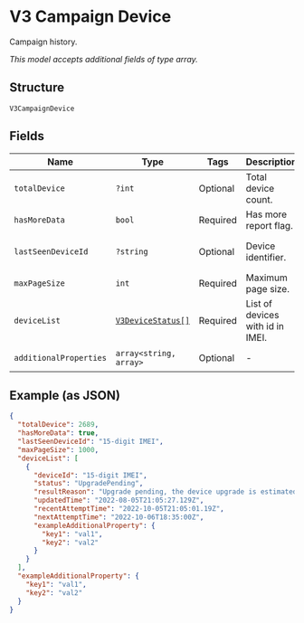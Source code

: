 
# V3 Campaign Device

Campaign history.

*This model accepts additional fields of type array.*

## Structure

`V3CampaignDevice`

## Fields

| Name | Type | Tags | Description | Getter | Setter |
|  --- | --- | --- | --- | --- | --- |
| `totalDevice` | `?int` | Optional | Total device count. | getTotalDevice(): ?int | setTotalDevice(?int totalDevice): void |
| `hasMoreData` | `bool` | Required | Has more report flag. | getHasMoreData(): bool | setHasMoreData(bool hasMoreData): void |
| `lastSeenDeviceId` | `?string` | Optional | Device identifier. | getLastSeenDeviceId(): ?string | setLastSeenDeviceId(?string lastSeenDeviceId): void |
| `maxPageSize` | `int` | Required | Maximum page size. | getMaxPageSize(): int | setMaxPageSize(int maxPageSize): void |
| `deviceList` | [`V3DeviceStatus[]`](../../doc/models/v3-device-status.md) | Required | List of devices with id in IMEI. | getDeviceList(): array | setDeviceList(array deviceList): void |
| `additionalProperties` | `array<string, array>` | Optional | - | findAdditionalProperty(string key): array | additionalProperty(string key, array value): void |

## Example (as JSON)

```json
{
  "totalDevice": 2689,
  "hasMoreData": true,
  "lastSeenDeviceId": "15-digit IMEI",
  "maxPageSize": 1000,
  "deviceList": [
    {
      "deviceId": "15-digit IMEI",
      "status": "UpgradePending",
      "resultReason": "Upgrade pending, the device upgrade is estimated to be scheduled for 06 Oct 22 18:05 UTC",
      "updatedTime": "2022-08-05T21:05:27.129Z",
      "recentAttemptTime": "2022-10-05T21:05:01.19Z",
      "nextAttemptTime": "2022-10-06T18:35:00Z",
      "exampleAdditionalProperty": {
        "key1": "val1",
        "key2": "val2"
      }
    }
  ],
  "exampleAdditionalProperty": {
    "key1": "val1",
    "key2": "val2"
  }
}
```

